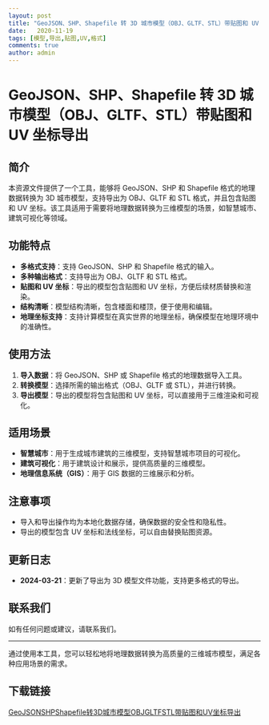 ```yaml
---
layout: post
title: "GeoJSON、SHP、Shapefile 转 3D 城市模型（OBJ、GLTF、STL）带贴图和 UV 坐标导出"
date:   2020-11-19
tags: [模型,导出,贴图,UV,格式]
comments: true
author: admin
---
```

# GeoJSON、SHP、Shapefile 转 3D 城市模型（OBJ、GLTF、STL）带贴图和 UV 坐标导出

## 简介

本资源文件提供了一个工具，能够将 GeoJSON、SHP 和 Shapefile 格式的地理数据转换为 3D 城市模型，支持导出为 OBJ、GLTF 和 STL 格式，并且包含贴图和 UV 坐标。该工具适用于需要将地理数据转换为三维模型的场景，如智慧城市、建筑可视化等领域。

## 功能特点

- **多格式支持**：支持 GeoJSON、SHP 和 Shapefile 格式的输入。
- **多种输出格式**：支持导出为 OBJ、GLTF 和 STL 格式。
- **贴图和 UV 坐标**：导出的模型包含贴图和 UV 坐标，方便后续材质替换和渲染。
- **结构清晰**：模型结构清晰，包含楼面和楼顶，便于使用和编辑。
- **地理坐标支持**：支持计算模型在真实世界的地理坐标，确保模型在地理环境中的准确性。

## 使用方法

1. **导入数据**：将 GeoJSON、SHP 或 Shapefile 格式的地理数据导入工具。
2. **转换模型**：选择所需的输出格式（OBJ、GLTF 或 STL），并进行转换。
3. **导出模型**：导出的模型将包含贴图和 UV 坐标，可以直接用于三维渲染和可视化。

## 适用场景

- **智慧城市**：用于生成城市建筑的三维模型，支持智慧城市项目的可视化。
- **建筑可视化**：用于建筑设计和展示，提供高质量的三维模型。
- **地理信息系统（GIS）**：用于 GIS 数据的三维展示和分析。

## 注意事项

- 导入和导出操作均为本地化数据存储，确保数据的安全性和隐私性。
- 导出的模型包含 UV 坐标和法线坐标，可以自由替换贴图资源。

## 更新日志

- **2024-03-21**：更新了导出为 3D 模型文件功能，支持更多格式的导出。

## 联系我们

如有任何问题或建议，请联系我们。

---

通过使用本工具，您可以轻松地将地理数据转换为高质量的三维城市模型，满足各种应用场景的需求。

## 下载链接

[GeoJSONSHPShapefile转3D城市模型OBJGLTFSTL带贴图和UV坐标导出](https://pan.quark.cn/s/7360c0faa66d)